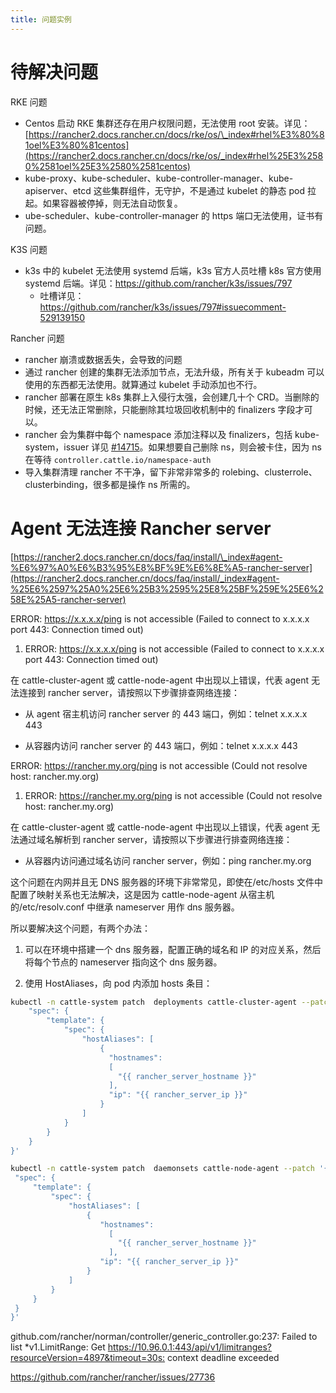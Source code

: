 ```yaml
---
title: 问题实例
---
```


# 待解决问题

RKE 问题

- Centos 启动 RKE 集群还存在用户权限问题，无法使用 root 安装。详见：[https://rancher2.docs.rancher.cn/docs/rke/os/\_index#rhel%E3%80%81oel%E3%80%81centos](https://rancher2.docs.rancher.cn/docs/rke/os/_index#rhel%25E3%2580%2581oel%25E3%2580%2581centos)
- kube-proxy、kube-scheduler、kube-controller-manager、kube-apiserver、etcd 这些集群组件，无守护，不是通过 kubelet 的静态 pod 拉起。如果容器被停掉，则无法自动恢复。
- ube-scheduler、kube-controller-manager 的 https 端口无法使用，证书有问题。

K3S 问题

- k3s 中的 kubelet 无法使用 systemd 后端，k3s 官方人员吐槽 k8s 官方使用 systemd 后端。详见：<https://github.com/rancher/k3s/issues/797>
   - 吐槽详见：<https://github.com/rancher/k3s/issues/797#issuecomment-529139150>

Rancher 问题

- rancher 崩溃或数据丢失，会导致的问题
- 通过 rancher 创建的集群无法添加节点，无法升级，所有关于 kubeadm 可以使用的东西都无法使用。就算通过 kubelet 手动添加也不行。
- rancher 部署在原生 k8s 集群上入侵行太强，会创建几十个 CRD。当删除的时候，还无法正常删除，只能删除其垃圾回收机制中的 finalizers 字段才可以。
- rancher 会为集群中每个 namespace 添加注释以及 finalizers，包括 kube-system，issuer 详见 [#14715](https://github.com/rancher/rancher/issues/14715)。如果想要自己删除 ns，则会被卡住，因为 ns 在等待 `controller.cattle.io/namespace-auth`
- 导入集群清理 rancher 不干净，留下非常非常多的 rolebing、clusterrole、clusterbinding，很多都是操作 ns 所需的。

# Agent 无法连接 Rancher server

[https://rancher2.docs.rancher.cn/docs/faq/install/\_index#agent-%E6%97%A0%E6%B3%95%E8%BF%9E%E6%8E%A5-rancher-server](https://rancher2.docs.rancher.cn/docs/faq/install/_index#agent-%25E6%2597%25A0%25E6%25B3%2595%25E8%25BF%259E%25E6%258E%25A5-rancher-server)

ERROR: <https://x.x.x.x/ping> is not accessible (Failed to connect to x.x.x.x port 443: Connection timed out)

1. ERROR: https://x.x.x.x/ping is not accessible (Failed to connect to x.x.x.x port 443: Connection timed out)

在 cattle-cluster-agent 或 cattle-node-agent 中出现以上错误，代表 agent 无法连接到 rancher server，请按照以下步骤排查网络连接：

- 从 agent 宿主机访问 rancher server 的 443 端口，例如：telnet x.x.x.x 443

- 从容器内访问 rancher server 的 443 端口，例如：telnet x.x.x.x 443

ERROR: <https://rancher.my.org/ping> is not accessible (Could not resolve host: rancher.my.org)

1. ERROR: https://rancher.my.org/ping is not accessible (Could not resolve host: rancher.my.org)

在 cattle-cluster-agent 或 cattle-node-agent 中出现以上错误，代表 agent 无法通过域名解析到 rancher server，请按照以下步骤进行排查网络连接：

- 从容器内访问通过域名访问 rancher server，例如：ping rancher.my.org

这个问题在内网并且无 DNS 服务器的环境下非常常见，即使在/etc/hosts 文件中配置了映射关系也无法解决，这是因为 cattle-node-agent 从宿主机的/etc/resolv.conf 中继承 nameserver 用作 dns 服务器。

所以要解决这个问题，有两个办法：

1. 可以在环境中搭建一个 dns 服务器，配置正确的域名和 IP 的对应关系，然后将每个节点的 nameserver 指向这个 dns 服务器。

2. 使用 HostAliases，向 pod 内添加 hosts 条目：


```bash
kubectl -n cattle-system patch  deployments cattle-cluster-agent --patch '{
    "spec": {
        "template": {
            "spec": {
                "hostAliases": [
                    {
                      "hostnames":
                      [
                        "{{ rancher_server_hostname }}"
                      ],
                      "ip": "{{ rancher_server_ip }}"
                    }
                ]
            }
        }
    }
}'
```


```bash
kubectl -n cattle-system patch  daemonsets cattle-node-agent --patch '{
 "spec": {
     "template": {
         "spec": {
             "hostAliases": [
                 {
                    "hostnames":
                      [
                        "{{ rancher_server_hostname }}"
                      ],
                    "ip": "{{ rancher_server_ip }}"
                 }
             ]
         }
     }
 }
}'
```

github.com/rancher/norman/controller/generic_controller.go:237: Failed to list \*v1.LimitRange: Get <https://10.96.0.1:443/api/v1/limitranges?resourceVersion=4897&timeout=30s:> context deadline exceeded

<https://github.com/rancher/rancher/issues/27736>
